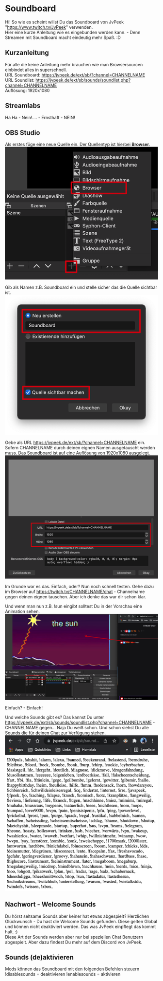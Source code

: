 # Soundboard

Hi! So wie es scheint willst Du das Soundboard von JvPeek "https://www.twitch.tv/JvPeek" verwenden. <br/>
Hier eine kurze Anleitung wie es eingebunden werden kann. - Denn Streamen mit Soundboard macht eindeutig mehr Spaß. :D


## Kurzanleitung

Für alle die keine Anleitung mehr brauchen wie man Browsersourcen einbindet alles in superschnell. <br/>
URL Soundboard: https://jvpeek.de/ext/sb/?channel=CHANNELNAME<br/>
URL Soundlist: https://jvpeek.de/ext/sb/sounds/soundlist.php?channel=CHANNELNAME<br/>
Auflösung: 1920x1080


## Streamlabs

Ha Ha - Nein!.... - Ernsthaft - NEIN!


## OBS Studio

Als erstes füge eine neue Quelle ein. Der Quellentyp ist hierbei **Browser**. 
![Schritt 1](https://github.com/donvitum/anleitungen_jvpeek/blob/main/screenshots/SB_001.png)

Gib als Namen z.B. Soundboard ein und stelle sicher das die Quelle sichtbar ist. 
![Schritt 2](https://github.com/donvitum/anleitungen_jvpeek/blob/main/screenshots/SB_002.png)

Gebe als URL https://jvpeek.de/ext/sb/?channel=CHANNELNAME ein. Sofern CHANNELNAME durch deinen eignen Namen ausgetauscht werden muss. 
Das Soundboard ist auf eine Auflösung von 1920x1080 ausgelegt. 
![Schritt 3](https://github.com/donvitum/anleitungen_jvpeek/blob/main/screenshots/SB_003.png)

Im Grunde war es das. Einfach, oder? 
Nun noch schnell testen. Gehe dazu im Browser auf https://twitch.tv/CHANNELNAME/chat - Channelname gegen deinen eignen tauschen. Aber ich denke das war dir schon klar. 

Und wenn man nun z.B. !sun eingibt solltest Du in der Vorschau eine Animation sehen.
![Schritt 4](https://github.com/donvitum/anleitungen_jvpeek/blob/main/screenshots/SB_004.png)

Einfach? - Einfach!

Und welche Sounds gibt es? Das kannst Du unter https://jvpeek.de/ext/sb/sounds/soundlist.php?channel=CHANNELNAME - CHANNELNAME gegen... Naja Du weiß schon. Und schon siehst Du alle Sounds die für deinen Chat zur Verfügung stehen. 
![Schritt 5](https://github.com/donvitum/anleitungen_jvpeek/blob/main/screenshots/SB_005.png)


## Nachwort - Welcome Sounds

Du hörst seltsame Sounds aber keiner hat etwas abgespielt? Herzlichen Glückwunsch - Du hast die Welcome Sounds gefunden. Diese gelten Global und können nicht deaktiviert werden. Das was JvPeek einpflegt das kommt halt. :)<br/>
Diese Art der Sounds werden aber nur bei speziellen Chat Benutzern abgespielt. Aber dazu findest Du mehr auf dem Discord von JvPeek. 


## Sounds (de)aktivieren

Mods können das Soundboard mit den folgenden Befehlen steuern
!disablesounds = deaktivieren
!enablesounds = aktivieren
